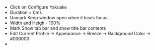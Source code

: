 * Click on Configure Yakuake
* Duration = 0ms
* Unmark Keep window open when it loses focus
* Width and Heigh - 100%
* Mark Show tab bar and show title bar contents
* Edit Current Profile -> Appearance -> Breeze -> Background Color -> #000000
* 